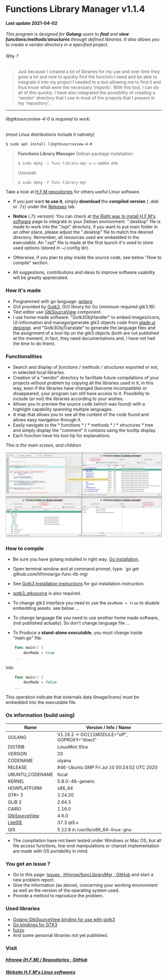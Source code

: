 # Functions Library Manager v1.1.4

#### Last update 2021-04-02

*This program is designed for **Golang** users to **find** and **view** **functions**/**methods**/**structures** through defined libraries. It also allows you to create a vendor directory in a specified project.*

###### Why ?

> Just because I created a lot of libraries for my use and over time they grow a lot and now to quickly find the function I need and be able to integrate it into my project I needed to a tool allowing me to find it and thus know what were the necessary 'imports'. With this tool, I can do all of this quickly. I have also integrated the possibility of creating a 'vendor' directory that I use in most of the projects that I present in my 'repository'.

---

###### libgtksourceview-4-0 is required to work:

 (most Linux distributions include it natively)

```bash
$ sudo apt install libgtksourceview-4-0
```

> **Functions Library Manager** Debian package installation:
> 
> ```bash
> $ sudo dpkg -i func-library-mgr-x.x-amd64.deb
> ```
> 
> Uninstall:
> 
> ```bash
> $ sudo dpkg -P func-library-mgr
> ```

Take a look at [H.F.M repositories](https://github.com/hfmrow/) for others useful Linux software.

- If you just want **to use it**, simply **download** the **compiled version** ( .deb or .7z) under the [Releases](https://github.com/hfmrow/funcLibraryMgr/releases) tab.

- **Notice** (.7z version): You can check at [the Right way to install H.F.M's software](https://github.com/hfmrow/instHFMsofts) page to integrate in your Debian environment. ".desktop" file is made to work into the "/opt" directory, if you want to put main folder in an other place, please adjust the ".desktop" file to match the desired directory. Remember, all resources used are embedded in the executable. An ".opt" file is made at the first launch it's used to store used options (stored in ~/.config dir).

- Otherwise, if you plan to play inside the source code, see below "How to compile" section.

- All suggestions, contributions and ideas to improve software usability will be greatly appreciated.

### How it's made

- Programmed with go language: [golang](https://golang.org/doc/)
- GUI provided by [Gotk3](https://github.com/gotk3/gotk3), GUI library for Go (minimum required gtk3.16).
- Text editor use [GtkSourceView](https://github.com/hfmrow/gotk3_gtksource) component.
- I use home-made software: "Gotk3ObjHandler" to embed images/icons, UI-information and manage/generate gtk3 objects code from [glade ui designer](https://glade.gnome.org/). and "Gotk3ObjTranslate" to generate the language files and the assignment of a tool-tip on the gtk3 objects (both are not published at the moment, in fact, they need documentations and, I have not had the time to do them).

### Functionalities

- Search and display of *functions* / *methods* / *structures* exported or not, in selected local libraries.
- Creation of a "vendor" directory to facilitate future compilations of your projects without problem by copying all the libraries used in it, in this way, even if the libraries have changed (become incompatible) or disappeared, your program can still have access to it. Possibility to include (or not) the libraries according to your wishes.
- Allows you to preview the source code (which was found) with a highlight capability spanning multiple languages.
- A map that allows you to see all the content of the code found and allows easy navigation through it.
- Easily navigate to the * functions * / * methods * / * structures * tree and simply display the "comment" it contains using the tooltip display.
- Each function have his tool-tip for explanations.

*This is the main screen, and children*

![whole.jpg](assets/readme/screen.png)

### How to compile

- Be sure you have golang installed in right way. [Go installation](https://golang.org/doc/install).

- Open terminal window and at command prompt, type: `go get github.com/hfmrow/go-func-lib-mgr

- See [Gotk3 Installation instructions](https://github.com/gotk3/gotk3/wiki#installation) for gui installation instruction.

- [gotk3\_gtksource](https://github.com/hfmrow/gotk3_gtksource) is also required.

- To change gtk3 interface you need to use the ```devMode = true``` to disable embedding assets. see below ...

- To change language file you need to use another home made software, (not published actually). So don't change language file ...

- To Produce a **stand-alone executable**, you must change inside "main.go" file:

```go
    func main() {
        devMode = true
    ...    
```

into

```go
    func main() {
        devMode = false
    ...
```

This operation indicate that externals data (Image/Icons) must be embedded into the executable file.

### Os information (build using)

| Name                                                       | Version / Info / Name                          |
| ---------------------------------------------------------- | ---------------------------------------------- |
| GOLANG                                                     | V1.16.2 -> GO111MODULE="off", GOPROXY="direct" |
| DISTRIB                                                    | LinuxMint Xfce                                 |
| VERSION                                                    | 20                                             |
| CODENAME                                                   | ulyana                                         |
| RELEASE                                                    | #46-Ubuntu SMP Fri Jul 10 00:24:02 UTC 2020    |
| UBUNTU_CODENAME                                            | focal                                          |
| KERNEL                                                     | 5.8.0-48-generic                               |
| HDWPLATFORM                                                | x86_64                                         |
| GTK+ 3                                                     | 3.24.20                                        |
| GLIB 2                                                     | 2.64.3                                         |
| CAIRO                                                      | 1.16.0                                         |
| [GtkSourceView](https://github.com/hfmrow/gotk3_gtksource) | 4.6.0                                          |
| [LiteIDE](https://github.com/visualfc/liteide)             | 37.3 qt5.x                                     |
| Qt5                                                        | 5.12.8 in /usr/lib/x86_64-linux-gnu            |

- The compilation have not been tested under Windows or Mac OS, but all file access functions, line-end manipulations or charset implementation are made with OS portability in mind.

### You got an issue ?

- Go to this page: [Issues · hfmrow/funcLibraryMgr · GitHub](https://github.com/hfmrow/funcLibraryMgr/issues) and start a new problem report.
- Give the information (as above), concerning your working environment as well as the version of the operating system used.
- Provide a method to reproduce the problem.

### Used libraries

- [Golang GtkSourceView binding for use with gotk3](https://github.com/hfmrow/gotk3_gtksource)
- [Go bindings for GTK3](https://github.com/gotk3/gotk3)
- [fuzzy](https://github.com/sahilm/fuzzy)
- And some personal libraries not yet published.

### Visit

##### [hfmrow (H.F.M) / Repositories · GitHub](https://github.com/hfmrow?tab=repositories)

##### [Website H.F.M's Linux softwares](https://hfmrow.go.yo.fr/)
